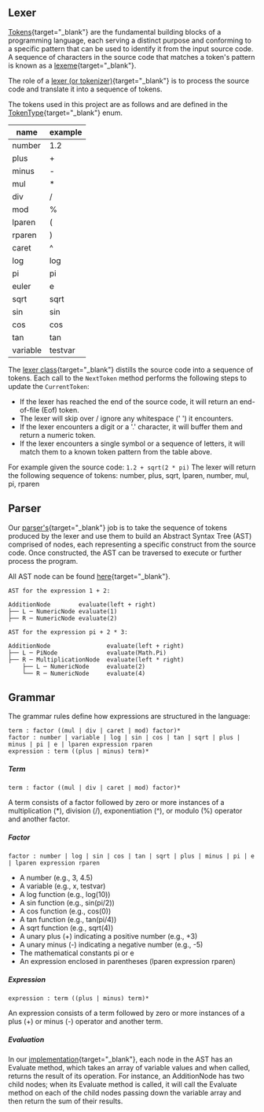 ## Lexer

[Tokens](https://github.com/Timmoth/Text2Math/blob/main/Text2Math/TokenType.cs){target="_blank"} are the fundamental building blocks of a programming language, each serving a distinct purpose and conforming to a specific pattern that can be used to identify it from the input source code. A sequence of characters in the source code that matches a token's pattern is known as a [lexeme](https://github.com/Timmoth/Text2Math/blob/main/Text2Math/Token.cs){target="_blank"}.

The role of a [lexer (or tokenizer)](https://github.com/Timmoth/Text2Math/blob/main/Text2Math/Lexer.cs){target="_blank"} is to process the source code and translate it into a sequence of tokens.

The tokens used in this project are as follows and are defined in the [TokenType](https://github.com/Timmoth/Text2Math/blob/main/Text2Math/TokenType.cs){target="_blank"} enum.

| name     | example |
|----------|---------|
| number   | 1.2     |
| plus     | +       |
| minus    | -       |
| mul      | *       |
| div      | /       |
| mod      | %       |
| lparen   | (       |
| rparen   | )       |
| caret    | ^       |
| log      | log     |
| pi       | pi      |
| euler    | e       |
| sqrt     | sqrt    |
| sin      | sin     |
| cos      | cos     |
| tan      | tan     |
| variable | testvar |


The [lexer class](https://github.com/Timmoth/Text2Math/blob/main/Text2Math/Lexer.cs){target="_blank"} distills the source code into a sequence of tokens. Each call to the `NextToken` method performs the following steps to update the `CurrentToken`:

- If the lexer has reached the end of the source code, it will return an end-of-file (Eof) token.
- The lexer will skip over / ignore any whitespace (' ') it encounters.
- If the lexer encounters a digit or a '.' character, it will buffer them and return a numeric token.
- If the lexer encounters a single symbol or a sequence of letters, it will match them to a known token pattern from the table above.

For example given the source code:
`1.2 + sqrt(2 * pi)`
The lexer will return the following sequence of tokens:
number, plus, sqrt, lparen, number, mul, pi, rparen

## Parser

Our [parser's](https://github.com/Timmoth/Text2Math/blob/main/Text2Math/Parser.cs){target="_blank"} job is to take the sequence of tokens produced by the lexer and use them to build an Abstract Syntax Tree (AST) comprised of nodes, each representing a specific construct from the source code. Once constructed, the AST can be traversed to execute or further process the program.

All AST node can be found [here](https://github.com/Timmoth/Text2Math/blob/main/Text2Math/AstNode.cs){target="_blank"}.

```
AST for the expression 1 + 2:

AdditionNode        evaluate(left + right)
├── L ─ NumericNode evaluate(1)
├── R ─ NumericNode evaluate(2)
```

```
AST for the expression pi + 2 * 3:

AdditionNode                evaluate(left + right)
├── L ─ PiNode              evaluate(Math.Pi)
├── R ─ MultiplicationNode  evaluate(left * right)
    ├── L ─ NumericNode     evaluate(2)
    └── R ─ NumericNode     evaluate(4)
```

## Grammar

The grammar rules define how expressions are structured in the language:

```
term : factor ((mul | div | caret | mod) factor)*
factor : number | variable | log | sin | cos | tan | sqrt | plus | minus | pi | e | lparen expression rparen
expression : term ((plus | minus) term)*
```

##### Term

`term : factor ((mul | div | caret | mod) factor)*`

A term consists of a factor followed by zero or more instances of a multiplication (*), division (/), exponentiation (^), or modulo (%) operator and another factor.

##### Factor

`factor : number | log | sin | cos | tan | sqrt | plus | minus | pi | e | lparen expression rparen`

- A number (e.g., 3, 4.5)
- A variable (e.g., x, testvar)
- A log function (e.g., log(10))
- A sin function (e.g., sin(pi/2))
- A cos function (e.g., cos(0))
- A tan function (e.g., tan(pi/4))
- A sqrt function (e.g., sqrt(4))
- A unary plus (+) indicating a positive number (e.g., +3)
- A unary minus (-) indicating a negative number (e.g., -5)
- The mathematical constants pi or e
- An expression enclosed in parentheses (lparen expression rparen)

##### Expression

`expression : term ((plus | minus) term)*`

An expression consists of a term followed by zero or more instances of a plus (+) or minus (-) operator and another term.

##### Evaluation

In our [implementation](https://github.com/Timmoth/Text2Math/blob/main/Text2Math/AstNode.cs){target="_blank"}, each node in the AST has an Evaluate method, which takes an array of variable values and when called, returns the result of its operation. For instance, an AdditionNode has two child nodes; when its Evaluate method is called, it will call the Evaluate method on each of the child nodes passing down the variable array and then return the sum of their results.